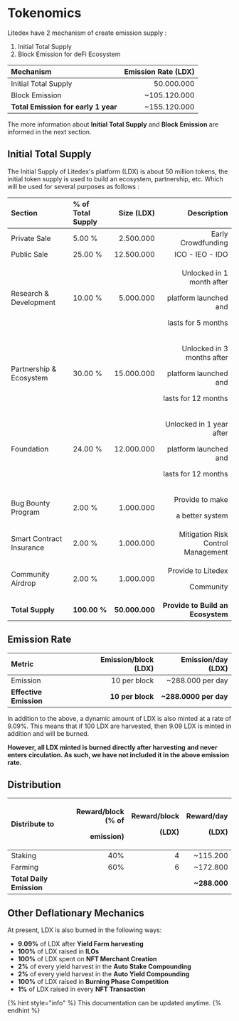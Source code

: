 # Tokenomics

Litedex have 2 mechanism of create emission supply :

1. Initial Total Supply
2. Block Emission for deFi Ecosystem

| **Mechanism** | **Emission Rate \(LDX\)** |
| :--- | ---: |
| Initial Total Supply | 50.000.000 |
| Block Emission | ~105.120.000 |
| **Total Emission for early 1 year**  | ~155.120.000 |

The more information about **Initial Total Supply** and **Block Emission** are informed in the next section.

## Initial Total Supply

The Initial Supply of Litedex's platform \(LDX\) is about 50 million tokens, the initial token supply is used to build an ecosystem, partnership, etc. Which will be used for several purposes as follows : 

<table>
  <thead>
    <tr>
      <th style="text-align:left"><b>Section</b>
      </th>
      <th style="text-align:left">% of Total Supply</th>
      <th style="text-align:right">Size (LDX)</th>
      <th style="text-align:right">Description</th>
    </tr>
  </thead>
  <tbody>
    <tr>
      <td style="text-align:left">Private Sale</td>
      <td style="text-align:left">5.00 %</td>
      <td style="text-align:right">2.500.000</td>
      <td style="text-align:right">Early Crowdfunding</td>
    </tr>
    <tr>
      <td style="text-align:left">Public Sale</td>
      <td style="text-align:left">25.00 %</td>
      <td style="text-align:right">12.500.000</td>
      <td style="text-align:right">ICO - IEO - IDO</td>
    </tr>
    <tr>
      <td style="text-align:left">Research &amp; Development</td>
      <td style="text-align:left">10.00 %</td>
      <td style="text-align:right">5.000.000</td>
      <td style="text-align:right">
        <p>Unlocked in 1 month after</p>
        <p>platform launched and</p>
        <p>lasts for 5 months</p>
      </td>
    </tr>
    <tr>
      <td style="text-align:left">Partnership &amp; Ecosystem</td>
      <td style="text-align:left">30.00 %</td>
      <td style="text-align:right">15.000.000</td>
      <td style="text-align:right">
        <p>Unlocked in 3 months after</p>
        <p>platform launched and</p>
        <p>lasts for 12 months</p>
      </td>
    </tr>
    <tr>
      <td style="text-align:left">Foundation</td>
      <td style="text-align:left">24.00 %</td>
      <td style="text-align:right">12.000.000</td>
      <td style="text-align:right">
        <p>Unlocked in 1 year after</p>
        <p>platform launched and</p>
        <p>lasts for 12 months</p>
      </td>
    </tr>
    <tr>
      <td style="text-align:left">Bug Bounty Program</td>
      <td style="text-align:left">2.00 %</td>
      <td style="text-align:right">1.000.000</td>
      <td style="text-align:right">
        <p>Provide to make</p>
        <p>a better system</p>
      </td>
    </tr>
    <tr>
      <td style="text-align:left">Smart Contract Insurance</td>
      <td style="text-align:left">2.00 %</td>
      <td style="text-align:right">1.000.000</td>
      <td style="text-align:right">Mitigation Risk Control Management</td>
    </tr>
    <tr>
      <td style="text-align:left">Community Airdrop</td>
      <td style="text-align:left">2.00 %</td>
      <td style="text-align:right">1.000.000</td>
      <td style="text-align:right">
        <p>Provide to Litedex</p>
        <p>Community</p>
      </td>
    </tr>
    <tr>
      <td style="text-align:left"><b>Total Supply</b>
      </td>
      <td style="text-align:left"><b>100.00 %</b>
      </td>
      <td style="text-align:right"><b>50.000.000</b>
      </td>
      <td style="text-align:right"><b>Provide to Build an Ecosystem</b>
      </td>
    </tr>
  </tbody>
</table>

## Emission Rate

| **Metric** | **Emission/block \(LDX\)** | **Emission/day \(LDX\)** |
| :--- | ---: | ---: |
| Emission | 10 per block | ~288.000 per day |
| **Effective Emission** | **10 per block** | **~288.0000 per day** |

In addition to the above, a dynamic amount of LDX is also minted at a rate of 9.09%. This means that if 100 LDX are harvested, then 9.09 LDX is minted in addition and will be burned.

**However, all LDX minted is burned directly after harvesting** **and never enters circulation. As such, we have not included it in the above emission rate.**

## Distribution

<table>
  <thead>
    <tr>
      <th style="text-align:left"><b>Distribute to</b>
      </th>
      <th style="text-align:right">
        <p><b>Reward/block (% of </b>
        </p>
        <p><b>emission)</b>
        </p>
      </th>
      <th style="text-align:right">
        <p><b>Reward/block </b>
        </p>
        <p><b>(LDX)</b>
        </p>
      </th>
      <th style="text-align:right">
        <p><b>Reward/day </b>
        </p>
        <p><b>(LDX)</b>
        </p>
      </th>
    </tr>
  </thead>
  <tbody>
    <tr>
      <td style="text-align:left">Staking</td>
      <td style="text-align:right">40%</td>
      <td style="text-align:right">4</td>
      <td style="text-align:right">~115.200</td>
    </tr>
    <tr>
      <td style="text-align:left">Farming</td>
      <td style="text-align:right">60%</td>
      <td style="text-align:right">6</td>
      <td style="text-align:right">~172.800</td>
    </tr>
    <tr>
      <td style="text-align:left"><b>Total Daily Emission</b>
      </td>
      <td style="text-align:right"></td>
      <td style="text-align:right"></td>
      <td style="text-align:right"><b>~288.000</b>
      </td>
    </tr>
  </tbody>
</table>

## **Other Deflationary Mechanics** <a id="other-deflationary-mechanics"></a>

At present, LDX is also burned in the following ways:

* **9.09%** of LDX after **Yield Farm harvesting**
* **100%** of LDX raised in **ILOs**
* **100%** of LDX spent on **NFT Merchant Creation** 
* **2%** of every yield harvest in the **Auto Stake Compounding**
* **2%** of every yield harvest in the **Auto Yield Compounding**
* **100%** of LDX raised in **Burning Phase Competition**
* **1%** of LDX raised in every **NFT Transaction** 

{% hint style="info" %}
This documentation can be updated anytime.
{% endhint %}

